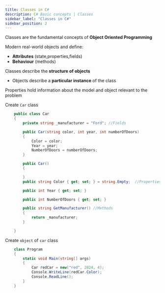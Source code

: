 ```yaml
---
title: Classes in C#
description: C# Basic concepts | Classes
sidebar_label: "Classes in C#"
sidebar_position: 2
---
```


Classes are the fundamental concepts of **Object Oriented Programming**

Modern real-world objects and define:

- **Attributes** (state,properties,fields)
- **Behaviour** (methods)

Classes describe the **structure of objects**

- Objects describe a **particular instance** of the class

Properties hold information about the model and object relevant to the problem

Create `Car` class

```csharp
    public class Car
    {
        private string _manufacturer = "Ford"; //Fields

        public Car(string color, int year, int numberOfDoors)
        {
            Color = color;
            Year = year;
            NumberOfDoors = numberOfDoors;
        }

        public Car()
        {

        }
        public string Color { get; set; } = string.Empty;  //Properties

        public int Year { get; set; }

        public int NumberOfDoors { get; set; }

        public string GetManufacturer() //Methods
        {
            return _manufacturer;
        }

    }
```

Create `object` of `car` class

```csharp
    class Program
    {
        static void Main(string[] args)
        {
            Car redCar = new("red", 2024, 4);
            Console.WriteLine(redCar.Color);
            Console.ReadLine();
        }
    }
```
